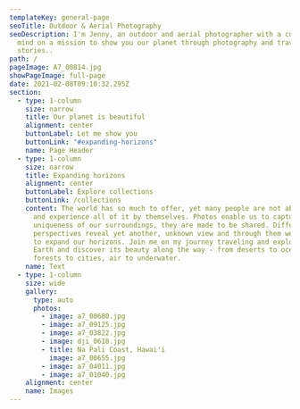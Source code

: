 ```yaml
---
templateKey: general-page
seoTitle: Outdoor & Aerial Photography
seoDescription: I'm Jenny, an outdoor and aerial photographer with a curious
  mind on a mission to show you our planet through photography and travel
  stories..
path: /
pageImage: A7_00814.jpg
showPageImage: full-page
date: 2021-02-08T09:10:32.295Z
section:
  - type: 1-column
    size: narrow
    title: Our planet is beautiful
    alignment: center
    buttonLabel: Let me show you
    buttonLink: "#expanding-horizons"
    name: Page Header
  - type: 1-column
    size: narrow
    title: Expanding horizons
    alignment: center
    buttonLabel: Explore collections
    buttonLink: /collections
    content: The world has so much to offer, yet many people are not able to travel
      and experience all of it by themselves. Photos enable us to capture the
      uniqueness of our surroundings, they are made to be shared. Different
      perspectives reveal yet another, unknown view and through them we are abke
      to expand our horizons. Join me on my journey traveling and exploring the
      Earth and discover its beauty along the way - from deserts to oceans,
      forests to cities, air to underwater.
    name: Text
  - type: 1-column
    size: wide
    gallery:
      type: auto
      photos:
        - image: a7_00680.jpg
        - image: a7_09125.jpg
        - image: a7_03822.jpg
        - image: dji_0618.jpg
        - title: Na Pali Coast, Hawai'i
          image: a7_00655.jpg
        - image: a7_04011.jpg
        - image: a7_01040.jpg
    alignment: center
    name: Images
---
```

